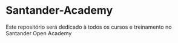 # Santander-Academy
Este repositório será dedicado à todos os cursos e treinamento no Santander Open Academy
